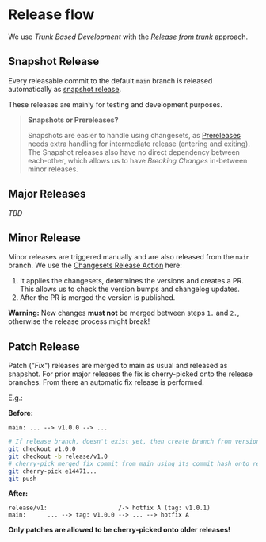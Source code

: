 # Release flow

We use _Trunk Based Development_ with the _[Release from trunk](https://trunkbaseddevelopment.com/release-from-trunk/)_ approach.

## Snapshot Release

Every releasable commit to the default `main` branch is released automatically as [snapshot release](https://github.com/changesets/changesets/blob/main/docs/snapshot-releases.md).

These releases are mainly for testing and development purposes.

> **Snapshots or Prereleases?**
>
> Snapshots are easier to handle using changesets, as [Prereleases](https://github.com/changesets/changesets/blob/main/docs/prereleases.md) needs extra handling for intermediate release (entering and exiting).
> The Snapshot releases also have no direct dependency between each-other, which allows us to have _Breaking Changes_ in-between minor releases.

## Major Releases

_TBD_

## Minor Release

Minor releases are triggered manually and are also released from the `main` branch.
We use the [Changesets Release Action](https://github.com/changesets/action) here:

1. It applies the changesets, determines the versions and creates a PR. This allows us to check the version bumps and changelog updates.
2. After the PR is merged the version is published.

**Warning:** New changes **must not** be merged between steps `1.` and `2.`, otherwise the release process might break!

## Patch Release

Patch (_"Fix"_) releases are merged to main as usual and released as snapshot.
For prior major releases the fix is cherry-picked onto the release branches.
From there an automatic fix release is performed.

E.g.:

**Before:**

```text
main: ... --> v1.0.0 --> ...
```

```sh
# If release branch, doesn't exist yet, then create branch from version tag
git checkout v1.0.0
git checkout -b release/v1.0
# cherry-pick merged fix commit from main using its commit hash onto release branch
git cherry-pick e14471...
git push
```

**After:**

```text
release/v1:                    /-> hotfix A (tag: v1.0.1)
main:      ... --> tag: v1.0.0 --> ... --> hotfix A
```

**Only patches are allowed to be cherry-picked onto older releases!**
